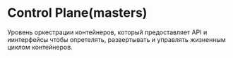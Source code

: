 # Control Plane(masters)
Уровень оркестрации контейнеров, который предоставляет API и иинтерфейсы чтобы опретелять, развертывать и управлять жизненным циклом контейнеров.
